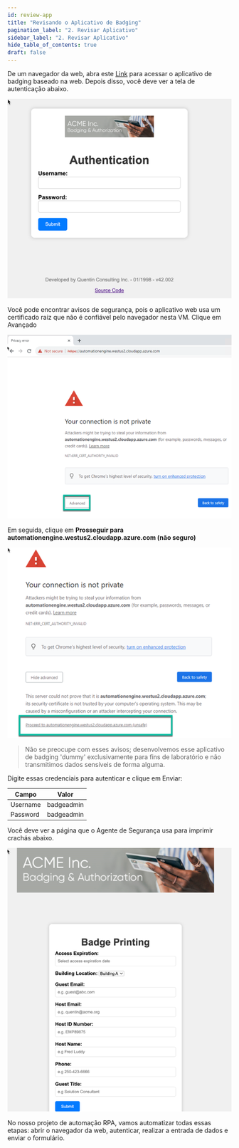 ```yaml
---
id: review-app
title: "Revisando o Aplicativo de Badging"
pagination_label: "2. Revisar Aplicativo"
sidebar_label: "2. Revisar Aplicativo"
hide_table_of_contents: true
draft: false
---
```


De um navegador da web, abra este [Link](https://automationengine.westus2.cloudapp.azure.com) para acessar o aplicativo de badging baseado na web. Depois disso, você deve ver a tela de autenticação abaixo.

![Texto alternativo](img/2023-10-02_08-23-29.png)

Você pode encontrar avisos de segurança, pois o aplicativo web usa um certificado raiz que não é confiável pelo navegador nesta VM. Clique em Avançado

![Texto alternativo](<img/2023-10-02_11-23-15(1).png>)

Em seguida, clique em **Prosseguir para automationengine.westus2.cloudapp.azure.com (não seguro)**

![Texto alternativo](img/2023-10-02_11-23-49.png)

> Não se preocupe com esses avisos; desenvolvemos esse aplicativo de badging 'dummy' exclusivamente para fins de laboratório e não transmitimos dados sensíveis de forma alguma.

Digite essas credenciais para autenticar e clique em Enviar:

| Campo | Valor |
|-------|-------|
| Username | badgeadmin |
| Password | badgeadmin |

Você deve ver a página que o Agente de Segurança usa para imprimir crachás abaixo.

![Texto alternativo](img/2023-10-02_08-28-54.png)

No nosso projeto de automação RPA, vamos automatizar todas essas etapas: abrir o navegador da web, autenticar, realizar a entrada de dados e enviar o formulário.

